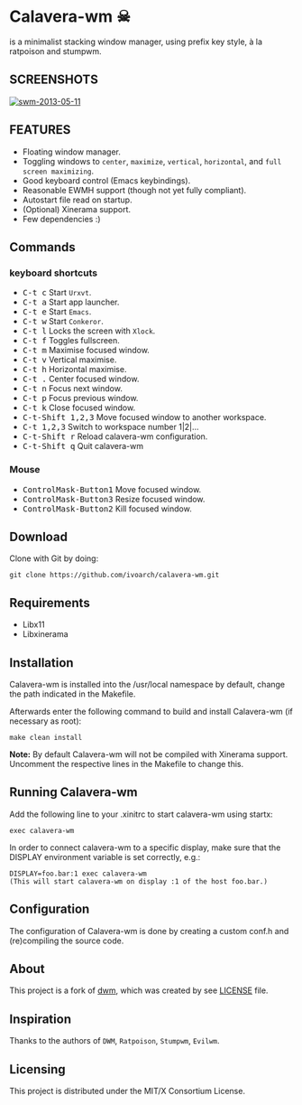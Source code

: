 # Calavera-wm ☠

is a minimalist stacking window manager, using prefix key style, à la ratpoison and stumpwm.

SCREENSHOTS
-------------
[![swm-2013-05-11](http://3image.com/images/2013/05/17/2013-05-17-1115521024x768scrot.th.png)](http://3image.com/images/2013/05/17/2013-05-17-1115521024x768scrot.png)

FEATURES
--------
- Floating window manager.
- Toggling windows to `center`, `maximize`, `vertical`, `horizontal`, and `full screen maximizing`.
- Good keyboard control (Emacs keybindings).
- Reasonable EWMH support (though not yet fully compliant).
- Autostart file read on startup.
- (Optional) Xinerama support.
- Few dependencies :)

Commands
-----------------

### keyboard shortcuts

- <kbd>C-t c</kbd> Start `Urxvt`.
- <kbd>C-t a</kbd> Start app launcher.
- <kbd>C-t e</kbd> Start `Emacs`.
- <kbd>C-t w</kbd> Start `Conkeror`.
- <kbd>C-t l</kbd> Locks the screen with `Xlock`.
- <kbd>C-t f</kbd> Toggles fullscreen.
- <kbd>C-t m</kbd> Maximise focused window.
- <kbd>C-t v</kbd> Vertical maximise.
- <kbd>C-t h</kbd> Horizontal maximise.
- <kbd>C-t .</kbd> Center focused window.
- <kbd>C-t n</kbd> Focus next window.
- <kbd>C-t p</kbd> Focus previous window.
- <kbd>C-t k</kbd> Close focused window.
- <kbd>C-t-Shift 1,2,3</kbd> Move focused window to another workspace.
- <kbd>C-t 1,2,3</kbd> Switch to workspace number 1|2|...
- <kbd>C-t-Shift r</kbd> Reload calavera-wm configuration.
- <kbd>C-t-Shift q</kbd> Quit calavera-wm

### Mouse

- <kbd>ControlMask\-Button1</kbd> Move focused window.
- <kbd>ControlMask\-Button3</kbd> Resize focused window.
- <kbd>ControlMask\-Button2</kbd> Kill focused window.

Download
--------
Clone with Git by doing:

    git clone https://github.com/ivoarch/calavera-wm.git

Requirements
------------
- Libx11
- Libxinerama

Installation
------------
Calavera-wm is installed into the /usr/local namespace by default,
change the path indicated in the Makefile.

Afterwards enter the following command to build and install Calavera-wm (if
necessary as root):

    make clean install

**Note:** By default Calavera-wm will not be compiled with Xinerama support.
Uncomment the respective lines in the Makefile to change this.

Running Calavera-wm
-----------
Add the following line to your .xinitrc to start calavera-wm using startx:

    exec calavera-wm

In order to connect calavera-wm to a specific display, make sure that
the DISPLAY environment variable is set correctly, e.g.:

    DISPLAY=foo.bar:1 exec calavera-wm
    (This will start calavera-wm on display :1 of the host foo.bar.)

Configuration
-------------
The configuration of Calavera-wm is done by creating a custom conf.h
and (re)compiling the source code.

About
-----
This project is a fork of [dwm](http://dwm.suckless.org/), which was created by see [LICENSE](https://raw.github.com/ivoarch/calavera-wm/master/LICENSE) file.

Inspiration
-------------
Thanks to the authors of `DWM`, `Ratpoison`, `Stumpwm`, `Evilwm`.

Licensing
----------
This project is distributed under the MIT/X Consortium License.
